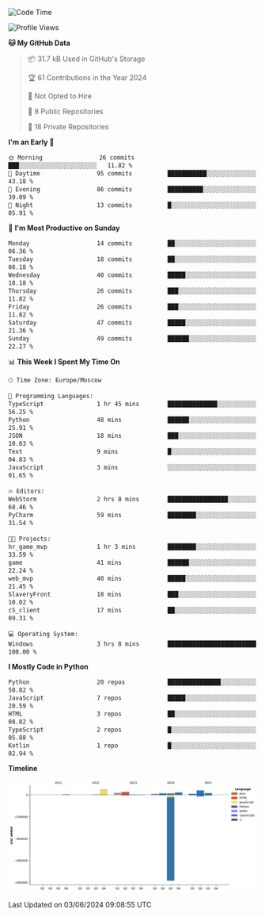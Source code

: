 <!--START_SECTION:waka-->
![Code Time](http://img.shields.io/badge/Code%20Time-347%20hrs%2034%20mins-blue)

![Profile Views](http://img.shields.io/badge/Profile%20Views-0-blue)

**🐱 My GitHub Data** 

> 📦 31.7 kB Used in GitHub's Storage 
 > 
> 🏆 61 Contributions in the Year 2024
 > 
> 🚫 Not Opted to Hire
 > 
> 📜 8 Public Repositories 
 > 
> 🔑 18 Private Repositories 
 > 
**I'm an Early 🐤** 

```text
🌞 Morning                26 commits          ███░░░░░░░░░░░░░░░░░░░░░░   11.82 % 
🌆 Daytime                95 commits          ███████████░░░░░░░░░░░░░░   43.18 % 
🌃 Evening                86 commits          ██████████░░░░░░░░░░░░░░░   39.09 % 
🌙 Night                  13 commits          █░░░░░░░░░░░░░░░░░░░░░░░░   05.91 % 
```
📅 **I'm Most Productive on Sunday** 

```text
Monday                   14 commits          ██░░░░░░░░░░░░░░░░░░░░░░░   06.36 % 
Tuesday                  18 commits          ██░░░░░░░░░░░░░░░░░░░░░░░   08.18 % 
Wednesday                40 commits          █████░░░░░░░░░░░░░░░░░░░░   18.18 % 
Thursday                 26 commits          ███░░░░░░░░░░░░░░░░░░░░░░   11.82 % 
Friday                   26 commits          ███░░░░░░░░░░░░░░░░░░░░░░   11.82 % 
Saturday                 47 commits          █████░░░░░░░░░░░░░░░░░░░░   21.36 % 
Sunday                   49 commits          ██████░░░░░░░░░░░░░░░░░░░   22.27 % 
```


📊 **This Week I Spent My Time On** 

```text
🕑︎ Time Zone: Europe/Moscow

💬 Programming Languages: 
TypeScript               1 hr 45 mins        ██████████████░░░░░░░░░░░   56.25 % 
Python                   48 mins             ██████░░░░░░░░░░░░░░░░░░░   25.91 % 
JSON                     18 mins             ███░░░░░░░░░░░░░░░░░░░░░░   10.03 % 
Text                     9 mins              █░░░░░░░░░░░░░░░░░░░░░░░░   04.83 % 
JavaScript               3 mins              ░░░░░░░░░░░░░░░░░░░░░░░░░   01.65 % 

🔥 Editors: 
WebStorm                 2 hrs 8 mins        █████████████████░░░░░░░░   68.46 % 
PyCharm                  59 mins             ████████░░░░░░░░░░░░░░░░░   31.54 % 

🐱‍💻 Projects: 
hr_game_mvp              1 hr 3 mins         ████████░░░░░░░░░░░░░░░░░   33.59 % 
game                     41 mins             ██████░░░░░░░░░░░░░░░░░░░   22.24 % 
web_mvp                  40 mins             █████░░░░░░░░░░░░░░░░░░░░   21.45 % 
SlaveryFront             18 mins             ███░░░░░░░░░░░░░░░░░░░░░░   10.02 % 
cS_client                17 mins             ██░░░░░░░░░░░░░░░░░░░░░░░   09.31 % 

💻 Operating System: 
Windows                  3 hrs 8 mins        █████████████████████████   100.00 % 
```

**I Mostly Code in Python** 

```text
Python                   20 repos            ███████████████░░░░░░░░░░   58.82 % 
JavaScript               7 repos             █████░░░░░░░░░░░░░░░░░░░░   20.59 % 
HTML                     3 repos             ██░░░░░░░░░░░░░░░░░░░░░░░   08.82 % 
TypeScript               2 repos             █░░░░░░░░░░░░░░░░░░░░░░░░   05.88 % 
Kotlin                   1 repo              █░░░░░░░░░░░░░░░░░░░░░░░░   02.94 % 
```



**Timeline**

![Lines of Code chart](https://raw.githubusercontent.com/adlemx/adlemx/main/assets/bar_graph.png)


 Last Updated on 03/06/2024 09:08:55 UTC
<!--END_SECTION:waka-->
